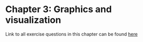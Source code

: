 # Chapter 3: Graphics and visualization

Link to all exercise questions in this chapter can be found [here](http://www-personal.umich.edu/~mejn/cp/exercises.html)